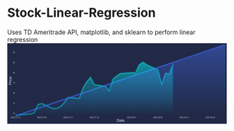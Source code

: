 # Stock-Linear-Regression

Uses TD Ameritrade API, matplotlib, and sklearn to perform linear regression
![SOXL Linear Regression and Prediction](download%20(1).png)
